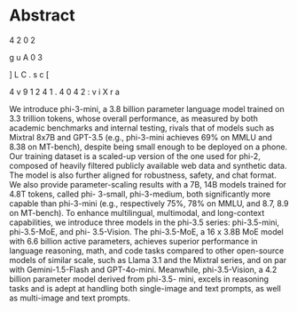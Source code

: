 # Abstract

4
2
0
2

g
u
A
0
3

]
L
C
.
s
c
[

4
v
9
1
2
4
1
.
4
0
4
2
:
v
i
X
r
a

We introduce phi-3-mini, a 3.8 billion parameter language model trained on 3.3 trillion tokens,
whose overall performance, as measured by both academic benchmarks and internal testing, rivals
that of models such as Mixtral 8x7B and GPT-3.5 (e.g., phi-3-mini achieves 69% on MMLU and
8.38 on MT-bench), despite being small enough to be deployed on a phone. Our training dataset
is a scaled-up version of the one used for phi-2, composed of heavily filtered publicly available web
data and synthetic data. The model is also further aligned for robustness, safety, and chat format.
We also provide parameter-scaling results with a 7B, 14B models trained for 4.8T tokens, called phi-
3-small, phi-3-medium, both significantly more capable than phi-3-mini (e.g., respectively 75%,
78% on MMLU, and 8.7, 8.9 on MT-bench). To enhance multilingual, multimodal, and long-context
capabilities, we introduce three models in the phi-3.5 series: phi-3.5-mini, phi-3.5-MoE, and phi-
3.5-Vision. The phi-3.5-MoE, a 16 x 3.8B MoE model with 6.6 billion active parameters, achieves
superior performance in language reasoning, math, and code tasks compared to other open-source
models of similar scale, such as Llama 3.1 and the Mixtral series, and on par with Gemini-1.5-Flash
and GPT-4o-mini. Meanwhile, phi-3.5-Vision, a 4.2 billion parameter model derived from phi-3.5-
mini, excels in reasoning tasks and is adept at handling both single-image and text prompts, as well
as multi-image and text prompts.

